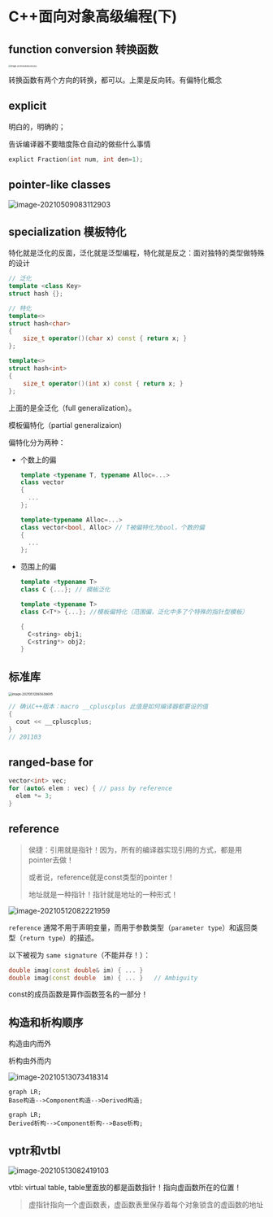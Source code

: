 # C++面向对象高级编程(下)

## function conversion 转换函数

<img src="../../images/cpp/conversion-function-vector.png" alt="image-20210508083306253" style="zoom:27%;" />

转换函数有两个方向的转换，都可以。上栗是反向转。有偏特化概念

## explicit

明白的，明确的；

告诉编译器不要暗度陈仓自动的做些什么事情

```c++
explict Fraction(int num, int den=1);
```



## pointer-like classes

![image-20210509083112903](../../images/cpp/pointer-like-classes.png)



## specialization 模板特化

特化就是泛化的反面，泛化就是泛型编程，特化就是反之：面对独特的类型做特殊的设计

```c++
// 泛化
template <class Key>
struct hash {};

// 特化
template<>
struct hash<char>
{
	size_t operator()(char x) const { return x; }
};

template<>
struct hash<int>
{
	size_t operator()(int x) const { return x; }
};
```

上面的是全泛化（full generalization）。



模板偏特化（partial generalizaion)

偏特化分为两种：

- 个数上的偏

  ```c++
  template <typename T, typename Alloc=...>
  class vector
  {
  	...
  };
  
  template<typename Alloc=...>
  class vector<bool, Alloc> // T被偏特化为bool，个数的偏
  {
  	...
  };
  ```

  

- 范围上的偏

  ```c++
  template <typename T>
  class C {...}; // 模板泛化
  
  template <typename T>
  class C<T*> {...}; //模板偏特化（范围偏，泛化中多了个特殊的指针型模板）
  
  {
    C<string> obj1;
    C<string*> obj2;
  }
  ```




## 标准库

<img src="../../images/cpp/STL.png" alt="image-20210512065638695" style="zoom:43%;" />

```c++
// 确认C++版本：macro __cpluscplus 此值是如何编译器都要设的值
{
  cout << __cpluscplus;
}
// 201103
```



## ranged-base for

```c++
vector<int> vec;
for (auto& elem : vec) { // pass by reference
  elem *= 3;
}
```



## reference

> 侯捷：引用就是指针！因为，所有的编译器实现引用的方式，都是用pointer去做！
>
> 或者说，reference就是const类型的pointer！
>
> 地址就是一种指针！指针就是地址的一种形式！

![image-20210512082221959](../../images/cpp/reference.png)

`reference` 通常不用于声明变量，而用于参数类型（`parameter type`）和返回类型（`return type`）的描述。



以下被视为 `same signature`（不能并存！）：

```c++
double imag(const double& im) { ... }
double imag(const double  im) { ... } 	// Ambiguity
```

const的成员函数是算作函数签名的一部分！



## 构造和析构顺序

构造由内而外

析构由外而内

![image-20210513073418314](../../images/cpp/ctor-dctor-seq.png)

```mermaid
graph LR;
Base构造-->Component构造-->Derived构造;
```

```mermaid
graph LR;
Derived析构-->Component析构-->Base析构;
```



## vptr和vtbl

![image-20210513082419103](../../images/cpp/vptr-vtbl.png)

vtbl: virtual table, table里面放的都是函数指针！指向虚函数所在的位置！

> 虚指针指向一个虚函数表，虚函数表里保存着每个对象锁含的虚函数的地址

